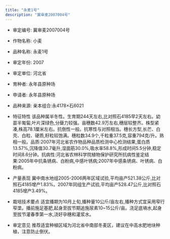 ```yaml
---
title: "永麦1号"
description: "冀审麦2007004号"
---
```

* 审定编号:  冀审麦2007004号

*  作物名称:  小麦

*  品种名称:  永麦1号

*  审定年份:  2007

*  审定单位:  河北省

* 育种者:  永年县原种场

*  申请者:  永年县原种场

*  品种来源:  亲本组合:永4178×石6021

*  特征特性
该品种属半冬性。生育期244天左右,比对照石4185早2天左右。幼苗半匍匐,叶片深绿色,分蘖力较强。亩穗数42.9万左右,穗层较整齐。株型紧凑,株高78.1厘米左右。抗倒性一般。抗寒性与对照相当。穗长方型,长芒、白壳、白粒、硬质,籽粒较饱满。穗粒数34.9个,千粒重37.5克,容重794克/升。熟相一般。品质:2007年河北省农作物品种品质检测中心检测结果,蛋白质13.57%,沉降值30.7毫升,湿面筋30.0%,吸水率58.8%,形成时间5.5分钟,稳定时间8.6分钟。抗病性:河北省农林科学院植物保护研究所抗病性鉴定结果:2005年中抗条锈病、白粉病,中感叶锈病;2007年中感条锈病、叶锈病、白粉病。

*  产量表现
冀中南水地组2005-2006两年区域试验,平均亩产521.38公斤,比对照石4185增产1.83%。2007年同组生产试验,平均亩产528.47公斤,比对照石4185增产3.49%。

*  栽培技术要点
适宜播期为10月上旬,播种量10公斤/亩左右,播种方式宜采用窄行窄垄。播前施足基肥,起身至拔节期追施尿素10~15公斤/亩。浇足底墒水,起身至拔节灌春季第一水,浇好孕穗和灌浆水。

*  审定意见
推荐适宜种植区域为河北省中南部冬麦区，建议在中高水肥地块种植，注意防止倒伏。
